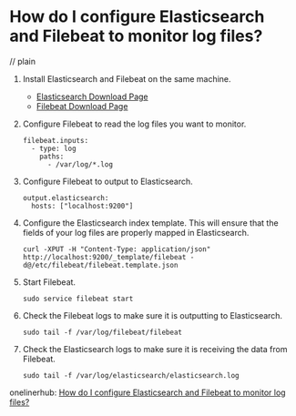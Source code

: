 # How do I configure Elasticsearch and Filebeat to monitor log files?
// plain

1. Install Elasticsearch and Filebeat on the same machine.
   - [Elasticsearch Download Page](https://www.elastic.co/downloads/elasticsearch)
   - [Filebeat Download Page](https://www.elastic.co/downloads/beats/filebeat)

2. Configure Filebeat to read the log files you want to monitor.
   ```
   filebeat.inputs:
     - type: log
       paths:
         - /var/log/*.log
   ```

3. Configure Filebeat to output to Elasticsearch.
   ```
   output.elasticsearch:
     hosts: ["localhost:9200"]
   ```

4. Configure the Elasticsearch index template. This will ensure that the fields of your log files are properly mapped in Elasticsearch.
   ```
   curl -XPUT -H "Content-Type: application/json" http://localhost:9200/_template/filebeat -d@/etc/filebeat/filebeat.template.json
   ```

5. Start Filebeat.
   ```
   sudo service filebeat start
   ```

6. Check the Filebeat logs to make sure it is outputting to Elasticsearch.
   ```
   sudo tail -f /var/log/filebeat/filebeat
   ```

7. Check the Elasticsearch logs to make sure it is receiving the data from Filebeat.
   ```
   sudo tail -f /var/log/elasticsearch/elasticsearch.log
   ```

onelinerhub: [How do I configure Elasticsearch and Filebeat to monitor log files?](https://onelinerhub.com/elasticsearch/how-do-i-configure-elasticsearch-and-filebeat-to-monitor-log-files)